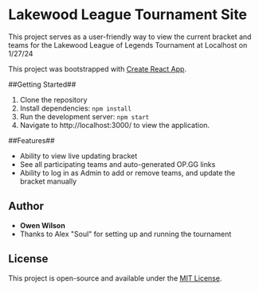# Lakewood League Tournament Site

This project serves as a user-friendly way to view the current bracket and teams for the Lakewood League of Legends Tournament at Localhost on 1/27/24

This project was bootstrapped with [Create React App](https://github.com/facebook/create-react-app).

##Getting Started##
1. Clone the repository
2. Install dependencies: `npm install`
3. Run the development server: `npm start`
4. Navigate to http://localhost:3000/ to view the application.

##Features##
- Ability to view live updating bracket
- See all participating teams and auto-generated OP.GG links
- Ability to log in as Admin to add or remove teams, and update the bracket manually

## Author
- **Owen Wilson**
- Thanks to Alex "Soul" for setting up and running the tournament

## License

This project is open-source and available under the [MIT License](LICENSE).





